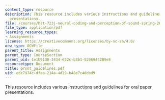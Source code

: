 ```yaml
---
content_type: resource
description: This resource includes various instructions and guidelines for oral paper
  presentations.
file: /courses/hst-723j-neural-coding-and-perception-of-sound-spring-2005/edc7974cdfaa214a4d29b48e7c40dad9_prsnt_guidelines.pdf
file_type: application/pdf
learning_resource_types:
- Assignments
license: https://creativecommons.org/licenses/by-nc-sa/4.0/
ocw_type: OCWFile
parent_title: Assignments
parent_type: CourseSection
parent_uid: 1e1b9138-3434-632c-b3b1-5296944289e8
resourcetype: Document
title: prsnt_guidelines.pdf
uid: edc7974c-dfaa-214a-4d29-b48e7c40dad9
---
```

This resource includes various instructions and guidelines for oral paper presentations.